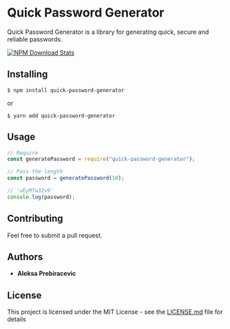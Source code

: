 # Quick Password Generator

Quick Password Generator is a library for generating quick, secure and reliable passwords.

[![NPM Download Stats](https://nodei.co/npm/decache.png?downloads=true)](https://www.npmjs.com/package/quick-password-generator)

## Installing

```
$ npm install quick-password-generator
```

or

```
$ yarn add quick-password-generator
```

## Usage

```javascript
// Require
const generatePassword = require("quick-password-generator");

// Pass the length
const password = generatePassword(10);

// 'uEyMTw32v9'
console.log(password);
```

## Contributing

Feel free to submit a pull request.

## Authors

- **Aleksa Prebiracevic**

## License

This project is licensed under the MIT License - see the [LICENSE.md](LICENSE.md) file for details
